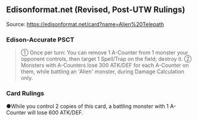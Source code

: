 
## Edisonformat.net (Revised, Post-UTW Rulings)

Source: https://edisonformat.net/card?name=Alien%20Telepath

### Edison-Accurate PSCT

> ① Once per turn: You can remove 1 A-Counter from 1 monster your opponent controls, then target 1 Spell/Trap on the field; destroy it.
> ② Monsters with A-Counters lose 300 ATK/DEF for each A-Counter on them, while battling an 'Alien' monster, during Damage Calculation only.

### Card Rulings

●While you control 2 copies of this card, a battling monster with 1 A-Counter will lose 600 ATK/DEF.
            